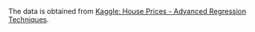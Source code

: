 The data is obtained from [Kaggle: House Prices - Advanced Regression Techniques](https://www.kaggle.com/c/house-prices-advanced-regression-techniques). 